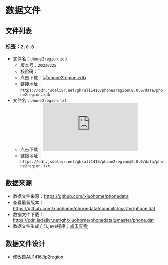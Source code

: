# 数据文件

## 文件列表

### 标签：`2.0.0`

- 文件名：`phone2region.zdb`
    - 版本号：`20230225`
    - 校验码：``
    - 点击下载：[![phone2region.zdb](https://img.shields.io/github/size/ali1416/ip2region/data/phone2region.zdb?label=phone2region.zdb&color=success&branch=v2.0.0)](https://cdn.jsdelivr.net/gh/ali1416/phone2region@2.0.0/data/phone2region.zdb)
    - 链接地址：`https://cdn.jsdelivr.net/gh/ali1416/phone2region@2.0.0/data/phone2region.zdb`
- 文件名：`phone2region.txt`
    - 点击下载：[![phone2region.txt](https://img.shields.io/github/size/ali1416/ip2region/data/phone2region.txt?label=phone2region.txt&color=success&branch=v2.0.0)](https://cdn.jsdelivr.net/gh/ali1416/phone2region@2.0.0/data/phone2region.txt)
    - 链接地址：`https://cdn.jsdelivr.net/gh/ali1416/phone2region@2.0.0/data/phone2region.txt`

## 数据来源

- 数据文件来源：<https://github.com/xluohome/phonedata>
- 查看最新版本：<https://github.com/xluohome/phonedata/commits/master/phone.dat>
- 数据文件下载：<https://cdn.jsdelivr.net/gh/xluohome/phonedata@master/phone.dat>
- 数据文件生成方法java程序：[点击查看](../src/test/java/cn/z/phone2region/DataGenerationTest.java)

## 数据文件设计

- 修改自[ALI1416/ip2region](https://github.com/ALI1416/ip2region/tree/master/data)
